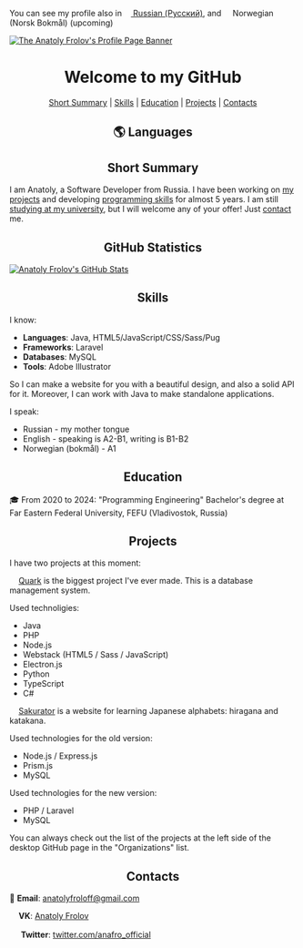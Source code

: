 You can see my profile also in <a href="https://github.com/anafro/anafro/blob/main/Pages/Profile%20Readme%20In%20Russian.md"><img src="https://upload.wikimedia.org/wikipedia/commons/f/f3/Flag_of_Russia.svg" height="12"> Russian (Русский)</a>, and <img src="https://upload.wikimedia.org/wikipedia/commons/d/d9/Flag_of_Norway.svg" height="12"> Norwegian (Norsk Bokmål) (upcoming)


[![The Anatoly Frolov's Profile Page Banner](https://github.com/anafro/anafro/blob/main/Banners/Profile.Banner.png?raw=true "Press the right mouse button and then press 'Copy the URL' to copy the URL to my GitHub page")](https://github.com/anafro)

<h1 align="center">Welcome to my GitHub</h1>

<p align="center">
    <a href="#short-summary">Short Summary</a> |
    <a href="#skills">Skills</a> |
    <a href="#education">Education</a> |
    <a href="#projects">Projects</a> |
    <a href="#contacts">Contacts</a>
</p>

<h2 align="center">🌎 Languages</h2>

<h2 align="center">Short Summary</h2>
I am Anatoly, a Software Developer from Russia. I have been working on <a href="#projects">my projects</a> and developing <a href="#skills">programming skills</a> for almost 5 years. I am still <a href="#education">studying at my university</a>, but I will welcome any of your offer! Just <a href="#contacts">contact</a> me.

<h2 align="center">GitHub Statistics</h2>

[![Anatoly Frolov's GitHub Stats](https://github-readme-stats.vercel.app/api?username=anafro&show_icons=true&theme=nord&hide_title=true)](https://github.com/anuraghazra/github-readme-stats)

<h2 align="center">Skills</h2>
I know:

* **Languages**: Java, HTML5/JavaScript/CSS/Sass/Pug
* **Frameworks**: Laravel
* **Databases**: MySQL
* **Tools**: Adobe Illustrator

So I can make a website for you with a beautiful design, and also a solid API for it. Moreover, I can work with Java to make standalone applications.

I speak:

* Russian - my mother tongue
* English - speaking is A2-B1, writing is B1-B2
* Norwegian (bokmål) - A1

<h2 align="center">Education</h2>
🎓 From 2020 to 2024: "Programming Engineering" Bachelor's degree at Far Eastern Federal University, FEFU (Vladivostok, Russia)

<h2 align="center">Projects</h2>
I have two projects at this moment:

<img src="https://raw.githubusercontent.com/anafro/anafro/a54046d5e85e449e4266ecb2957c90880f1e1953/Logos/Quark.svg" width="12" height="12"> <a href="https://github.com/quark-dbms">Quark</a> is the biggest project I've ever made. This is a database management system. 

Used technoligies: 

* Java
* PHP
* Node.js
* Webstack (HTML5 / Sass / JavaScript)
* Electron.js
* Python
* TypeScript
* C#

<img src="https://raw.githubusercontent.com/anafro/anafro/a54046d5e85e449e4266ecb2957c90880f1e1953/Logos/Sakurator.svg" width="12" height="12"> <a href="https://github.com/sakurator">Sakurator</a> is a website for learning Japanese alphabets: hiragana and katakana.

Used technologies for the old version:

* Node.js / Express.js
* Prism.js
* MySQL

Used technologies for the new version:

* PHP / Laravel
* MySQL

You can always check out the list of the projects at the left side of the desktop GitHub page in the "Organizations" list.

<h2 align="center">Contacts</h2>

📧 **Email**: <a href="mailto:anatolyfroloff@gmail.com">anatolyfroloff@gmail.com</a><!-- and <a href="mailto:contact@anafro.ru">contact@anafro.ru</a>-->

<img src="https://upload.wikimedia.org/wikipedia/commons/thumb/2/21/VK.com-logo.svg/288px-VK.com-logo.svg.png" width="12" height="12"> **VK**: <a href="https://vk.com/anafro">Anatoly Frolov</a>

<img src="https://upload.wikimedia.org/wikipedia/sco/9/9f/Twitter_bird_logo_2012.svg" width="16"> **Twitter**: [twitter.com/anafro_official](https://twitter.com/anafro_official)
